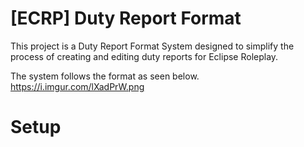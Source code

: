 # [ECRP] Duty Report Format

This project is a Duty Report Format System designed to simplify the process of creating and editing duty reports for Eclipse Roleplay.

The system follows the format as seen below. 
https://i.imgur.com/lXadPrW.png

# Setup
